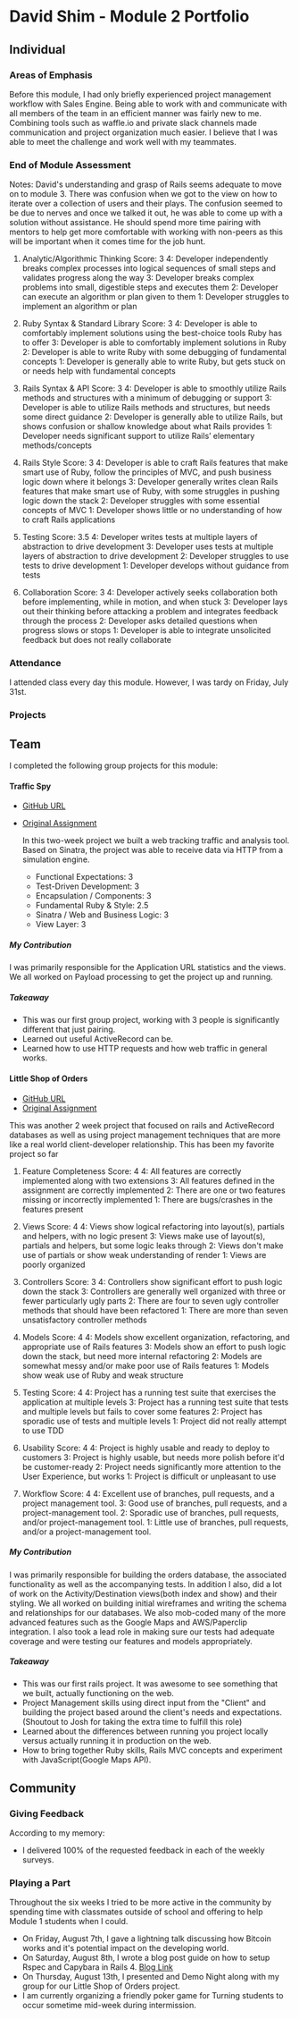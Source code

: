 # David Shim - Module 2 Portfolio

## Individual

### Areas of Emphasis

Before this module, I had only briefly experienced project management workflow
with Sales Engine. Being able to work with and communicate with all members of
the team in an efficient manner was fairly new to me.  Combining tools such as
waffle.io and private slack channels made communication and project organization
much easier. I believe that I was able to meet the challenge and work well with
my teammates.  

### End of Module Assessment

Notes: David's understanding and grasp of Rails seems adequate to move on to module 3. There was confusion when we got to the view on how to iterate over a collection of users and their plays. The confusion seemed to be due to nerves and once we talked it out, he was able to come up with a solution without assistance. He should spend more time pairing with mentors to help get more comfortable with working with non-peers as this will be important when it comes time for the job hunt.

1. Analytic/Algorithmic Thinking
Score: 3
4: Developer independently breaks complex processes into logical sequences of small steps and validates progress along the way
3: Developer breaks complex problems into small, digestible steps and executes them
2: Developer can execute an algorithm or plan given to them
1: Developer struggles to implement an algorithm or plan

2. Ruby Syntax & Standard Library
Score: 3
4: Developer is able to comfortably implement solutions using the best-choice tools Ruby has to offer
3: Developer is able to comfortably implement solutions in Ruby
2: Developer is able to write Ruby with some debugging of fundamental concepts
1: Developer is generally able to write Ruby, but gets stuck on or needs help with fundamental concepts

3. Rails Syntax & API
Score: 3
4: Developer is able to smoothly utilize Rails methods and structures with a minimum of debugging or support
3: Developer is able to utilize Rails methods and structures, but needs some direct guidance
2: Developer is generally able to utilize Rails, but shows confusion or shallow knowledge about what Rails provides
1: Developer needs significant support to utilize Rails’ elementary methods/concepts

4. Rails Style
Score: 3
4: Developer is able to craft Rails features that make smart use of Ruby, follow the principles of MVC, and push business logic down where it belongs
3: Developer generally writes clean Rails features that make smart use of Ruby, with some struggles in pushing logic down the stack
2: Developer struggles with some essential concepts of MVC
1: Developer shows little or no understanding of how to craft Rails applications

5. Testing
Score: 3.5
4: Developer writes tests at multiple layers of abstraction to drive development
3: Developer uses tests at multiple layers of abstraction to drive development
2: Developer struggles to use tests to drive development
1: Developer develops without guidance from tests

6. Collaboration
Score: 3
4: Developer actively seeks collaboration both before implementing, while in motion, and when stuck
3: Developer lays out their thinking before attacking a problem and integrates feedback through the process
2: Developer asks detailed questions when progress slows or stops
1: Developer is able to integrate unsolicited feedback but does not really collaborate

### Attendance

I attended class every day this module. However, I was tardy on Friday, July 31st.

### Projects

## Team

I completed the following group projects for this module:

#### Traffic Spy

* [GitHub URL](https://github.com/mitchashby16/traffic_spy)
* [Original Assignment](http://tutorials.jumpstartlab.com/projects/traffic_spy.html)

  In this two-week project we built a web tracking traffic and analysis tool.  Based on Sinatra, the project was able to receive data via HTTP from a simulation engine.


  * Functional Expectations: 3
  * Test-Driven Development: 3
  * Encapsulation / Components: 3
  * Fundamental Ruby & Style: 2.5
  * Sinatra / Web and Business Logic: 3
  * View Layer: 3

##### My Contribution

  I was primarily responsible for the Application URL statistics and the views.  We all worked on Payload processing to get the project up and running.

##### Takeaway

  * This was our first group project, working with 3 people is significantly different that just pairing.
  * Learned out useful ActiveRecord can be.
  * Learned how to use HTTP requests and how web traffic in general works.



#### Little Shop of Orders

* [GitHub URL](https://github.com/Alex-Tideman/endangerous_outfitters)
* [Original Assignment](https://github.com/turingschool/curriculum/blob/master/source/projects/little_shop.markdown)

This was another 2 week project that focused on rails and ActiveRecord databases
as well as using project management techniques that are more like a real world
client-developer relationship.  This has been my favorite project so far

1. Feature Completeness
Score: 4
4: All features are correctly implemented along with two extensions
3: All features defined in the assignment are correctly implemented
2: There are one or two features missing or incorrectly implemented
1: There are bugs/crashes in the features present

2. Views
Score: 4
4: Views show logical refactoring into layout(s), partials and helpers, with no logic present
3: Views make use of layout(s), partials and helpers, but some logic leaks through
2: Views don't make use of partials or show weak understanding of render
1: Views are poorly organized

3. Controllers
Score: 3
4: Controllers show significant effort to push logic down the stack
3: Controllers are generally well organized with three or fewer particularly ugly parts
2: There are four to seven ugly controller methods that should have been refactored
1: There are more than seven unsatisfactory controller methods

4. Models
Score: 4
4: Models show excellent organization, refactoring, and appropriate use of Rails features
3: Models show an effort to push logic down the stack, but need more internal refactoring
2: Models are somewhat messy and/or make poor use of Rails features
1: Models show weak use of Ruby and weak structure

5. Testing
Score: 4
4: Project has a running test suite that exercises the application at multiple levels
3: Project has a running test suite that tests and multiple levels but fails to cover some features
2: Project has sporadic use of tests and multiple levels
1: Project did not really attempt to use TDD

6. Usability
Score: 4
4: Project is highly usable and ready to deploy to customers
3: Project is highly usable, but needs more polish before it'd be customer-ready
2: Project needs significantly more attention to the User Experience, but works
1: Project is difficult or unpleasant to use

7. Workflow
Score: 4
4: Excellent use of branches, pull requests, and a project management tool.
3: Good use of branches, pull requests, and a project-management tool.
2: Sporadic use of branches, pull requests, and/or project-management tool.
1: Little use of branches, pull requests, and/or a project-management tool.


##### My Contribution

  I was primarily responsible for building the orders database, the associated
  functionality as well as the accompanying tests.  In addition I also, did a lot
  of work on the Activity/Destination views(both index and show) and their styling.
  We all worked on building initial wireframes and writing the schema and relationships
  for our databases. We also mob-coded many of the more advanced features such as the
  Google Maps and AWS/Paperclip integration. I also took a lead role in making sure
  our tests had adequate coverage and were testing our features and models appropriately.

##### Takeaway

  * This was our first rails project.  It was awesome to see something that
    we built, actually functioning on the web.
  * Project Management skills using direct input from the "Client" and building
    the project based around the client's needs and expectations. (Shoutout to Josh
    for taking the extra time to fulfill this role)
  * Learned about the differences between running you project locally versus
    actually running it in production on the web.
  * How to bring together Ruby skills, Rails MVC concepts and experiment
    with JavaScript(Google Maps API).

## Community

### Giving Feedback

  According to my memory:

  * I delivered 100% of the requested feedback in each of the weekly surveys.

### Playing a Part

  Throughout the six weeks I tried to be more active in the community by spending
  time with classmates outside of school and offering to help Module 1 students when
  I could.

  * On Friday, August 7th, I gave a lightning talk discussing how Bitcoin works and
    it's potential impact on the developing world.
  * On Saturday, August 8th, I wrote a blog post guide on how to setup Rspec and Capybara
    in Rails 4. [Blog Link](http://shim.city/rails/rspec/2015/08/08/Rspec-Capybara-Setup-In-Rails.html)
  * On Thursday, August 13th, I presented and Demo Night along with my group for our
    Little Shop of Orders project.
  * I am currently organizing a friendly poker game for Turning students to occur sometime
    mid-week during intermission.

